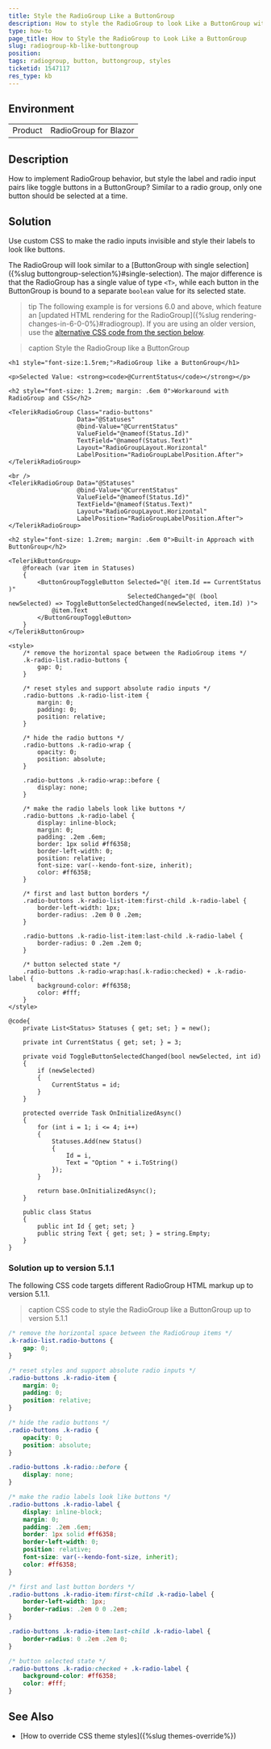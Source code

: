 ```yaml
---
title: Style the RadioGroup Like a ButtonGroup
description: How to style the RadioGroup to look Like a ButtonGroup with toggle buttons and single selected item.
type: how-to
page_title: How to Style the RadioGroup to Look Like a ButtonGroup
slug: radiogroup-kb-like-buttongroup
position:
tags: radiogroup, button, buttongroup, styles
ticketid: 1547117
res_type: kb
---
```


## Environment

<table>
    <tbody>
        <tr>
            <td>Product</td>
            <td>RadioGroup for Blazor</td>
        </tr>
    </tbody>
</table>

## Description

How to implement RadioGroup behavior, but style the label and radio input pairs like toggle buttons in a ButtonGroup? Similar to a radio group, only one button should be selected at a time.

## Solution

Use custom CSS to make the radio inputs invisible and style their labels to look like buttons.

The RadioGroup will look similar to a [ButtonGroup with single selection]({%slug buttongroup-selection%}#single-selection). The major difference is that the RadioGroup has a single value of type `<T>`, while each button in the ButtonGroup is bound to a separate `boolean` value for its selected state.

>tip The following example is for versions 6.0 and above, which feature an [updated HTML rendering for the RadioGroup]({%slug rendering-changes-in-6-0-0%}#radiogroup). If you are using an older version, use the [alternative CSS code from the section below](#solution-up-to-version-5-1-1).

>caption Style the RadioGroup like a ButtonGroup

````CSHTML
<h1 style="font-size:1.5rem;">RadioGroup like a ButtonGroup</h1>

<p>Selected Value: <strong><code>@CurrentStatus</code></strong></p>

<h2 style="font-size: 1.2rem; margin: .6em 0">Workaround with RadioGroup and CSS</h2>

<TelerikRadioGroup Class="radio-buttons"
                   Data="@Statuses"
                   @bind-Value="@CurrentStatus"
                   ValueField="@nameof(Status.Id)"
                   TextField="@nameof(Status.Text)"
                   Layout="RadioGroupLayout.Horizontal"
                   LabelPosition="RadioGroupLabelPosition.After">
</TelerikRadioGroup>

<br />
<TelerikRadioGroup Data="@Statuses"
                   @bind-Value="@CurrentStatus"
                   ValueField="@nameof(Status.Id)"
                   TextField="@nameof(Status.Text)"
                   Layout="RadioGroupLayout.Horizontal"
                   LabelPosition="RadioGroupLabelPosition.After">
</TelerikRadioGroup>

<h2 style="font-size: 1.2rem; margin: .6em 0">Built-in Approach with ButtonGroup</h2>

<TelerikButtonGroup>
    @foreach (var item in Statuses)
    {
        <ButtonGroupToggleButton Selected="@( item.Id == CurrentStatus )"
                                 SelectedChanged="@( (bool newSelected) => ToggleButtonSelectedChanged(newSelected, item.Id) )">
            @item.Text
        </ButtonGroupToggleButton>
    }
</TelerikButtonGroup>

<style>
    /* remove the horizontal space between the RadioGroup items */
    .k-radio-list.radio-buttons {
        gap: 0;
    }

    /* reset styles and support absolute radio inputs */
    .radio-buttons .k-radio-list-item {
        margin: 0;
        padding: 0;
        position: relative;
    }

    /* hide the radio buttons */
    .radio-buttons .k-radio-wrap {
        opacity: 0;
        position: absolute;
    }

    .radio-buttons .k-radio-wrap::before {
        display: none;
    }

    /* make the radio labels look like buttons */
    .radio-buttons .k-radio-label {
        display: inline-block;
        margin: 0;
        padding: .2em .6em;
        border: 1px solid #ff6358;
        border-left-width: 0;
        position: relative;
        font-size: var(--kendo-font-size, inherit);
        color: #ff6358;
    }

    /* first and last button borders */
    .radio-buttons .k-radio-list-item:first-child .k-radio-label {
        border-left-width: 1px;
        border-radius: .2em 0 0 .2em;
    }

    .radio-buttons .k-radio-list-item:last-child .k-radio-label {
        border-radius: 0 .2em .2em 0;
    }

    /* button selected state */
    .radio-buttons .k-radio-wrap:has(.k-radio:checked) + .k-radio-label {
        background-color: #ff6358;
        color: #fff;
    }
</style>

@code{
    private List<Status> Statuses { get; set; } = new();

    private int CurrentStatus { get; set; } = 3;

    private void ToggleButtonSelectedChanged(bool newSelected, int id)
    {
        if (newSelected)
        {
            CurrentStatus = id;
        }
    }

    protected override Task OnInitializedAsync()
    {
        for (int i = 1; i <= 4; i++)
        {
            Statuses.Add(new Status()
            {
                Id = i,
                Text = "Option " + i.ToString()
            });
        }

        return base.OnInitializedAsync();
    }

    public class Status
    {
        public int Id { get; set; }
        public string Text { get; set; } = string.Empty;
    }
}
````

### Solution up to version 5.1.1

The following CSS code targets different RadioGroup HTML markup up to version 5.1.1.

>caption CSS code to style the RadioGroup like a ButtonGroup up to version 5.1.1

<div class="skip-repl"></div>

````CSS
/* remove the horizontal space between the RadioGroup items */
.k-radio-list.radio-buttons {
    gap: 0;
}

/* reset styles and support absolute radio inputs */
.radio-buttons .k-radio-item {
    margin: 0;
    padding: 0;
    position: relative;
}

/* hide the radio buttons */
.radio-buttons .k-radio {
    opacity: 0;
    position: absolute;
}

.radio-buttons .k-radio::before {
    display: none;
}

/* make the radio labels look like buttons */
.radio-buttons .k-radio-label {
    display: inline-block;
    margin: 0;
    padding: .2em .6em;
    border: 1px solid #ff6358;
    border-left-width: 0;
    position: relative;
    font-size: var(--kendo-font-size, inherit);
    color: #ff6358;
}

/* first and last button borders */
.radio-buttons .k-radio-item:first-child .k-radio-label {
    border-left-width: 1px;
    border-radius: .2em 0 0 .2em;
}

.radio-buttons .k-radio-item:last-child .k-radio-label {
    border-radius: 0 .2em .2em 0;
}

/* button selected state */
.radio-buttons .k-radio:checked + .k-radio-label {
    background-color: #ff6358;
    color: #fff;
}
````

## See Also

* [How to override CSS theme styles]({%slug themes-override%})
